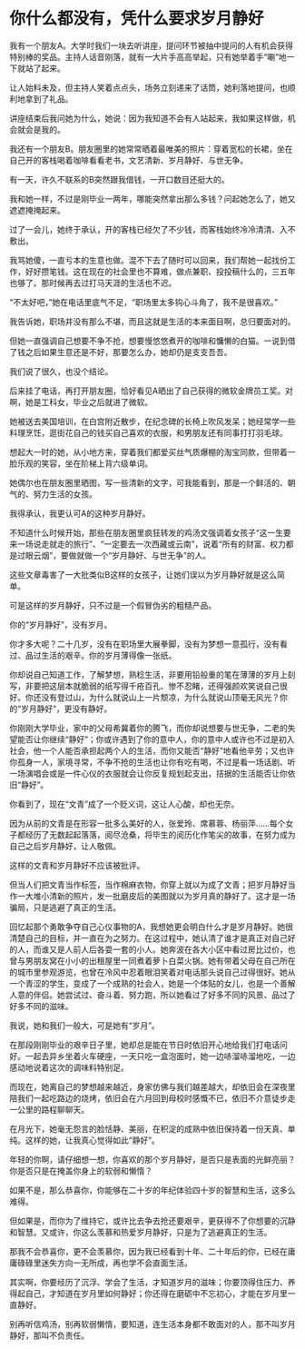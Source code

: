 # 你什么都没有，凭什么要求岁月静好

我有一个朋友A。大学时我们一块去听讲座，提问环节被抽中提问的人有机会获得特别棒的奖品。主持人话音刚落，就有一大片手高高举起，只有她举着手“唰”地一下就站了起来。 

让人始料未及，但主持人笑着点点头，场务立刻递来了话筒，她利落地提问，也顺利地拿到了礼品。 

讲座结束后我问她为什么，她说：因为我知道不会有人站起来，我如果这样做，机会就会是我的。 

我还有一个朋友B。朋友圈里的她常常晒着最唯美的照片：穿着宽松的长裙，坐在自己开的客栈喝着咖啡看看老书，文艺清新、岁月静好、与世无争。 

有一天，许久不联系的B突然跟我借钱，一开口数目还挺大的。 

我和她一样，不过是刚毕业一两年，哪能突然拿出那么多钱？问起她怎么了，她又遮遮掩掩起来。 

过了一会儿，她终于承认，开的客栈已经欠了不少钱，而客栈始终冷冷清清、入不敷出。 

我骂她傻，一直亏本的生意也做。混不下去了随时可以回来，我们帮她一起找份工作，好好攒笔钱。这在现在的社会里也不算难，做点兼职、投投稿什么的，三五年也够了。那时候再去过打马天涯的生活也不迟。 

“不太好吧，”她在电话里底气不足，“职场里太多钩心斗角了，我不是很喜欢。” 

我告诉她，职场并没有那么不堪，而且这就是生活的本来面目啊，总归要面对的。 

但她一直强调自己想要不争不抢，想要慢悠悠煮开的咖啡和慵懒的白猫。一说到借了钱之后如果生意还是不好，那要怎么办，她却仍是支支吾吾。 

我们说了很久，也没个结论。 

后来挂了电话，再打开朋友圈，恰好看见A晒出了自己获得的微软金牌员工奖。对啊，她是工科女，毕业之后就进了微软。 

她被送去美国培训，在白宫附近散步，在纪念碑的长椅上吹风发呆；她经常学一些料理烹饪，逛街花自己的钱买自己喜欢的衣服，和男朋友还有同事打打羽毛球。 

想起大一时的她，从小地方来，穿着我们都爱买丝气质爆棚的淘宝同款，但带着一脸乐观的笑容，坐在阶梯上背六级单词。 

她偶尔也在朋友圈里晒图，写一些清新的文字，可我能看到，那是一个鲜活的、朝气的、努力生活的女孩。 

我得承认，我更认可A的这种岁月静好。 

不知道什么时候开始，那些在朋友圈里疯狂转发的鸡汤文强调着女孩子“这一生要来一场说走就走的旅行”、“一定要去一次西藏或云南”，说着“所有的财富、权力都是过眼云烟”，要做就做一个“岁月静好、与世无争”的人。 

这些文章毒害了一大批类似B这样的女孩子，让她们误以为岁月静好就是这么简单。 

可是这样的岁月静好，只不过是一个假冒伪劣的粗糙产品。 

你的“岁月静好”，没有岁月。 

你才多大呢？二十几岁，没有在职场里大展拳脚，没有为梦想一意孤行，没有看过、品过生活的艰辛。你的岁月薄得像一张纸。 

你却说自己知道工作，了解梦想，熟稔生活，非要用铅般重的笔在薄薄的岁月上刻写，非要把这层本就脆弱的纸写得千疮百孔、惨不忍睹，还得强颜欢笑说自己很好。你还没有登过山，为什么就说山上一片颓凉，为什么就说山顶毫无风光？你的“岁月静好”，更没有静好。 

你刚刚大学毕业，家中的父母希冀着你的腾飞，而你却说想要与世无争，二老的失望能否让你继续“静好”；你或许遇到了你的意中人，你的意中人或许也不过是初入社会，他一个人能否承担起两个人的生活，而你又能否“静好”地看他辛劳；又也许你孤身一人，家境寻常，不争不抢的生活也让你有吃有喝，不过是看一场话剧、听一场演唱会或是一件心仪的衣服就会让你反复规划起支出，拮据的生活能否让你依旧“静好”。 

你看到了，现在“文青”成了一个贬义词，这让人心酸，却也无奈。 

因为从前的文青是在形容一批多么美好的人，张爱玲、席慕蓉、杨丽萍……每个女子都经历了无数起起落落，阅尽沧桑，将毕生的阅历化作笔尖的故事，在努力成为自己之后岁月静好，让人敬佩。 

这样的文青和岁月静好不应该被批评。 

但当人们把文青当作标签，当作棉麻衣物，你穿上就以为成了文青；把岁月静好当作一大堆小清新的照片，发一批磨皮后的美图就以为岁月真的静好了。这才是一场骗局，只是逃避了真正的生活。 

回忆起那个勇敢争夺自己心仪事物的A，我想她更会明白什么才是岁月静好。她很清楚自己的目标，并一直在为之努力。在这过程中，她认清了谁才是真正对自己好的人，而谁又是人前人后各耍一套的小人。她奔波在各大小区中看过房比过价，也曾与男朋友窝在小小的出租屋里一同煮着萝卜白菜火锅。她有带着父母在自己所在的城市里参观游览，也曾在冷风中忍着眼泪笑着对电话那头说自己过得很好。她从一个青涩的学生，变成了一个成熟的社会人，她是一个体贴的女儿，也是一个善解人意的伴侣。她尝试过、奋斗着、努力跑，所以她看过了好多不同的风景、品过了好多不同的滋味。 

我说，她和我们一般大，可是她有“岁月”。 

在那段刚刚毕业的艰辛日子里，她却总是能在节日时依旧开心地给我们打电话问好。一起去异乡坐着火车硬座，一天只吃一盒泡面时，她一边哧溜哧溜地吃，一边感动地说着这次的调味料特别足。 

而现在，她离自己的梦想越来越近，身家仿佛与我们越差越大，却依旧会在深夜里陪我们一起吃路边的烧烤，依旧会在六月回到母校时感慨不已，依旧不介意徒步走一公里的路程聊聊天。 

在月光下，她毫无怨言的脸恬静、美丽，在积淀的成熟中依旧保持着一份天真、单纯。这样的她，让我真心觉得如此“静好”。 

年轻的你啊，请仔细想一想，你喜欢的那个岁月静好，是否只是表面的光鲜亮丽？你是否只是在掩盖你身上的软弱和懒惰？ 

如果不是，那么恭喜你，你能够在二十岁的年纪体验四十岁的智慧和生活，这多么难得。 

但如果是，而你为了维持它，或许比去争去抢还要艰辛，更获得不了你想要的沉静和智慧。又或许，你这么羡慕和热爱岁月静好，只是为了逃避真正的生活。 

那我不会恭喜你，更不会羡慕你，因为我已经看到十年、二十年后的你，已经在庸庸碌碌里迷失方向一无所成，再也学不会直面生活。 

其实啊，你要经历了沉浮、学会了生活，才知道岁月的滋味；你要顶得住压力、养得起自己，才知道在岁月里如何静好；你还得在磨砺中不忘初心，才能在岁月里一直静好。 

别再听信鸡汤，别再软弱懒惰，要知道，连生活本身都不敢面对的人，那不叫岁月静好，那叫不负责任。